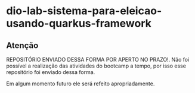 # dio-lab-sistema-para-eleicao-usando-quarkus-framework

## Atenção 
REPOSITÓRIO ENVIADO DESSA FORMA POR APERTO NO PRAZO!.
Não foi possível a realização das atividades do bootcamp a tempo, por isso esse repositório foi enviado dessa forma.

Em algum momento futuro ele será refeito apropriadamente.